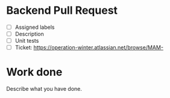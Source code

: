 # Backend Pull Request
- [ ] Assigned labels
- [ ] Description
- [ ] Unit tests
- [ ] Ticket: https://operation-winter.atlassian.net/browse/MAM-

# Work done
Describe what you have done.
